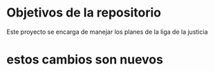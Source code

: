 # Objetivos de la repositorio

Este proyecto se encarga de manejar los planes de la liga de la justicia

# estos cambios son nuevos 
